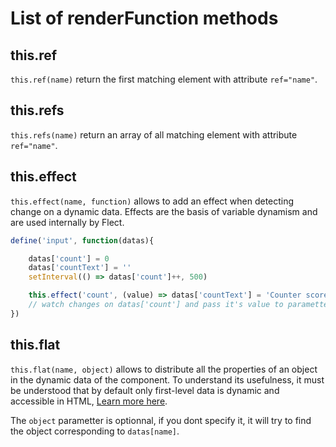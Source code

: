 # List of renderFunction methods

## this.ref

`this.ref(name)` return the first matching element with attribute `ref="name"`.

## this.refs

`this.refs(name)` return an array of all matching element with attribute `ref="name"`.

## this.effect

`this.effect(name, function)` allows to add an effect when detecting change on a dynamic data. Effects are the basis of variable dynamism and are used internally by Flect.

```js
define('input', function(datas){

    datas['count'] = 0
    datas['countText'] = ''
    setInterval(() => datas['count']++, 500)

    this.effect('count', (value) => datas['countText'] = 'Counter score is :' + value)
    // watch changes on datas['count'] and pass it's value to parametter
})
```

## this.flat

`this.flat(name, object)` allows to distribute all the properties of an object in the dynamic data of the component. To understand its usefulness, it must be understood that by default only first-level data is dynamic and accessible in HTML, [Learn more here](/resources/datas).

The `object` parametter is optionnal, if you dont specify it, it will try to find the object corresponding to `datas[name]`.